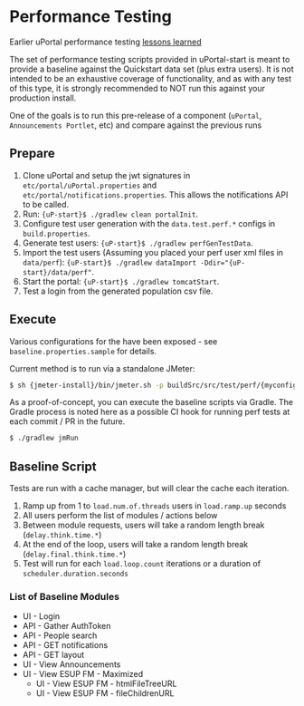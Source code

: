 # Performance Testing

Earlier uPortal performance testing [lessons learned](https://apereo.atlassian.net/wiki/spaces/UPM43/pages/103948792/uPortal+Load+Testing+Tips)

The set of performance testing scripts provided in uPortal-start is meant to provide a baseline against the Quickstart data set (plus extra users).  It is not intended to be an exhaustive coverage of functionality, and as with any test of this type, it is strongly recommended to NOT run this against your production install.

One of the goals is to run this pre-release of a component (`uPortal`, `Announcements Portlet`, etc) and compare against the previous runs

## Prepare

1. Clone uPortal and setup the jwt signatures in `etc/portal/uPortal.properties` and `etc/portal/notifications.properties`.  This allows the notifications API to be called.
2. Run: `{uP-start}$ ./gradlew clean portalInit`.
3. Configure test user generation with the `data.test.perf.*` configs in `build.properties`.
4. Generate test users: `{uP-start}$ ./gradlew perfGenTestData`.
5. Import the test users (Assuming you placed your perf user xml files in `data/perf`): `{uP-start}$ ./gradlew dataImport -Ddir="{uP-start}/data/perf"`.
6. Start the portal: `{uP-start}$ ./gradlew tomcatStart`.
7. Test a login from the generated population csv file.

## Execute

Various configurations for the have been exposed - see `baseline.properties.sample` for details.

Current method is to run via a standalone JMeter:

```sh
$ sh {jmeter-install}/bin/jmeter.sh -p buildSrc/src/test/perf/{myconfig}.properties -t buildSrc/src/test/perf/baseline.jmx
```

As a proof-of-concept, you can execute the baseline scripts via Gradle.  The Gradle process is noted here as a possible CI hook for running perf tests at each commit / PR in the future.
```sh
$ ./gradlew jmRun
```

## Baseline Script

Tests are run with a cache manager, but will clear the cache each iteration.

1. Ramp up from 1 to `load.num.of.threads` users in `load.ramp.up` seconds
2. All users perform the list of modules / actions below
3. Between module requests, users will take a random length break (`delay.think.time.*`)
4. At the end of the loop, users will take a random length break (`delay.final.think.time.*`)
4. Test will run for each `load.loop.count` iterations or a duration of `scheduler.duration.seconds`

### List of Baseline Modules

* UI - Login
* API - Gather AuthToken
* API - People search
* API - GET notifications
* API - GET layout
* UI - View Announcements
* UI - View ESUP FM - Maximized
  * UI - View ESUP FM - htmlFileTreeURL
  * UI - View ESUP FM - fileChildrenURL

